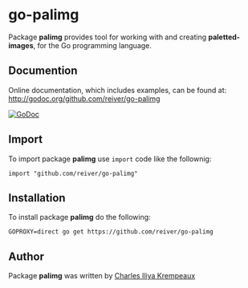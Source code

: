 # go-palimg

Package **palimg** provides tool for working with and creating **paletted-images**, for the Go programming language.

## Documention

Online documentation, which includes examples, can be found at: http://godoc.org/github.com/reiver/go-palimg

[![GoDoc](https://godoc.org/github.com/reiver/go-palimg?status.svg)](https://godoc.org/github.com/reiver/go-palimg)

## Import

To import package **palimg** use `import` code like the follownig:
```
import "github.com/reiver/go-palimg"
```

## Installation

To install package **palimg** do the following:
```
GOPROXY=direct go get https://github.com/reiver/go-palimg
```

## Author

Package **palimg** was written by [Charles Iliya Krempeaux](http://reiver.link)
